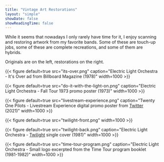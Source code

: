 ```yaml
---
title: "Vintage Art Restorations"
layout: "simple"
showDate: false
showReadingTime: false
---
```


While it seems that nowadays I only rarely have time for it, I enjoy scanning and restoring artwork from my favorite bands. Some of these are touch-up jobs, some of these are complete recreations, and some of them are hybrids.

Originals are on the left, restorations on the right.

{{< figure
    default=true
    src="its-over.png"
    caption="Electric Light Orchestra - It's Over ad from Billboard Magazine (1978)"
    width=1000
    >}}

{{< figure
    default=true
    src="do-it-with-the-light-on.png"
    caption="Electric Light Orchestra - Fall Tour 1973 promo poster (1973)"
    width=1000
    >}}

{{< figure
    default=true
    src="livestream-experience.png"
    caption="Twenty One Pilots - Livestream Experience digital promo poster from [Twitter](https://twitter.com/twentyonepilots) (2021)"
    width=1000
    >}}

{{< figure
    default=true
    src="twilight-front.png"
    width=1000
    >}}

{{< figure
    default=true
    src="twilight-back.png"
    caption="Electric Light Orchestra - [Twilight](https://www.discogs.com/release/589779-Electric-Light-Orchestra-Twilight) single cover (1981)"
    width=1000
    >}}

{{< figure
    default=true
    src="time-tour-program.png"
    caption="Electric Light Orchestra - Small logo excerpted from the Time Tour program booklet (1981-1982)"
    width=1000
    >}}
